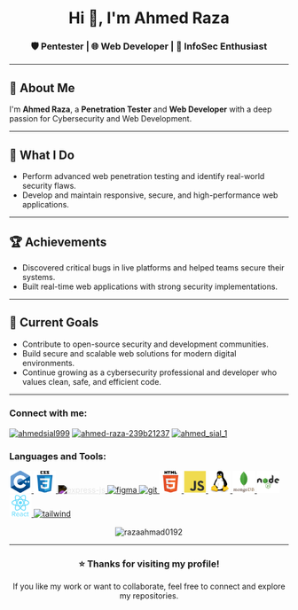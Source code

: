 <h1 align="center">Hi 👋, I'm Ahmed Raza</h1>
<h3 align="center">🛡️  Pentester | 🌐  Web Developer | 🎯 InfoSec Enthusiast</h3>

<hr>

<h2>🚀 About Me</h2>
<p>
I'm <b>Ahmed Raza</b>, a <b> Penetration Tester</b> and <b>Web Developer</b> with a deep passion for Cybersecurity and Web Development.  
</p>

<hr>

<h2>🧠 What I Do</h2>
<ul>
  <li>Perform advanced web penetration testing and identify real-world security flaws.</li>
  <li>Develop and maintain responsive, secure, and high-performance web applications.</li>
</ul>

<hr>

<h2>🏆 Achievements</h2>
<ul>
  <li>Discovered critical bugs in live platforms and helped teams secure their systems.</li>
  <li>Built real-time web applications with strong security implementations.</li>
</ul>

<hr>


<h2>🌱 Current Goals</h2>
<ul>
  <li>Contribute to open-source security and development communities.</li>
  <li>Build secure and scalable web solutions for modern digital environments.</li>
  <li>Continue growing as a cybersecurity professional and developer who values clean, safe, and efficient code.</li>
</ul>

<hr>
<h3 align="left">Connect with me:</h3>
<p align="left">
<a href="https://twitter.com/ahmedsial999" target="blank"><img align="center" src="https://raw.githubusercontent.com/rahuldkjain/github-profile-readme-generator/master/src/images/icons/Social/twitter.svg" alt="ahmedsial999" height="30" width="40" /></a>
<a href="https://linkedin.com/in/ahmed-raza-239b21237" target="blank"><img align="center" src="https://raw.githubusercontent.com/rahuldkjain/github-profile-readme-generator/master/src/images/icons/Social/linked-in-alt.svg" alt="ahmed-raza-239b21237" height="30" width="40" /></a>
<a href="https://instagram.com/ahmed_sial_1" target="blank"><img align="center" src="https://raw.githubusercontent.com/rahuldkjain/github-profile-readme-generator/master/src/images/icons/Social/instagram.svg" alt="ahmed_sial_1" height="30" width="40" /></a>
</p>

<h3 align="left">Languages and Tools:</h3>
<p align="left"> <a href="https://www.w3schools.com/cpp/" target="_blank" rel="noreferrer"> <img src="https://raw.githubusercontent.com/devicons/devicon/master/icons/cplusplus/cplusplus-original.svg" alt="cplusplus" width="40" height="40"/> </a> <a href="https://www.w3schools.com/css/" target="_blank" rel="noreferrer"> <img src="https://raw.githubusercontent.com/devicons/devicon/master/icons/css3/css3-original-wordmark.svg" alt="css3" width="40" height="40"/> </a> <a href="https://expressjs.com" target="_blank" rel="noreferrer"> <img width="50" height="50" style="filter: invert(1);" src="https://img.icons8.com/ios/50/express-js.png" alt="express-js"/> </a> <a href="https://www.figma.com/" target="_blank" rel="noreferrer"> <img src="https://www.vectorlogo.zone/logos/figma/figma-icon.svg" alt="figma" width="40" height="40"/> </a> <a href="https://git-scm.com/" target="_blank" rel="noreferrer"> <img src="https://www.vectorlogo.zone/logos/git-scm/git-scm-icon.svg" alt="git" width="40" height="40"/> </a> <a href="https://www.w3.org/html/" target="_blank" rel="noreferrer"> <img src="https://raw.githubusercontent.com/devicons/devicon/master/icons/html5/html5-original-wordmark.svg" alt="html5" width="40" height="40"/> </a> <a href="https://developer.mozilla.org/en-US/docs/Web/JavaScript" target="_blank" rel="noreferrer"> <img src="https://raw.githubusercontent.com/devicons/devicon/master/icons/javascript/javascript-original.svg" alt="javascript" width="40" height="40"/> </a> <a href="https://www.linux.org/" target="_blank" rel="noreferrer"> <img src="https://raw.githubusercontent.com/devicons/devicon/master/icons/linux/linux-original.svg" alt="linux" width="40" height="40"/> </a> <a href="https://www.mongodb.com/" target="_blank" rel="noreferrer"> <img src="https://raw.githubusercontent.com/devicons/devicon/master/icons/mongodb/mongodb-original-wordmark.svg" alt="mongodb" width="40" height="40"/> </a> <a href="https://nodejs.org" target="_blank" rel="noreferrer"> <img src="https://raw.githubusercontent.com/devicons/devicon/master/icons/nodejs/nodejs-original-wordmark.svg" alt="nodejs" width="40" height="40"/> </a> <a href="https://reactjs.org/" target="_blank" rel="noreferrer"> <img src="https://raw.githubusercontent.com/devicons/devicon/master/icons/react/react-original-wordmark.svg" alt="react" width="40" height="40"/> </a> <a href="https://tailwindcss.com/" target="_blank" rel="noreferrer"> <img src="https://www.vectorlogo.zone/logos/tailwindcss/tailwindcss-icon.svg" alt="tailwind" width="40" height="40"/> </a> </p>

<p align="center"><img align="center" src="https://github-readme-stats.vercel.app/api/top-langs?username=razaahmad0192&show_icons=true&locale=en&layout=compact" alt="razaahmad0192" /></p>

<hr>
<h3 align="center">⭐ Thanks for visiting my profile!</h3>
<p align="center">If you like my work or want to collaborate, feel free to connect and explore my repositories.</p>
